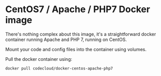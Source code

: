 # CentOS7 / Apache / PHP7 Docker image
There's nothing complex about this image, it's a straightforward docker container running Apache and PHP 7, running on CentOS.

Mount your code and config files into the container using volumes.

Pull the docker container using:

    docker pull codecloud/docker-centos-apache-php7